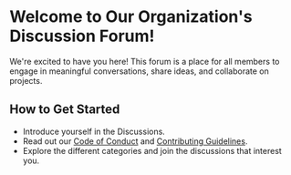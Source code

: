 # Welcome to Our Organization's Discussion Forum!

We're excited to have you here! This forum is a place for all members to engage in meaningful conversations, share ideas, and collaborate on projects.

## How to Get Started
- Introduce yourself in the Discussions.
- Read out our [Code of Conduct](../CODE_OF_CONDUCT.md) and [Contributing Guidelines](../CONTRIBUTING.md).
- Explore the different categories and join the discussions that interest you.
